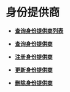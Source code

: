 # 身份提供商<a name="zh-cn_topic_0057845605"></a>

-   **[查询身份提供商列表](查询身份提供商列表.md)**  

-   **[查询身份提供商](查询身份提供商.md)**  

-   **[注册身份提供商](注册身份提供商.md)**  

-   **[更新身份提供商](更新身份提供商.md)**  

-   **[删除身份提供商](删除身份提供商.md)**  


